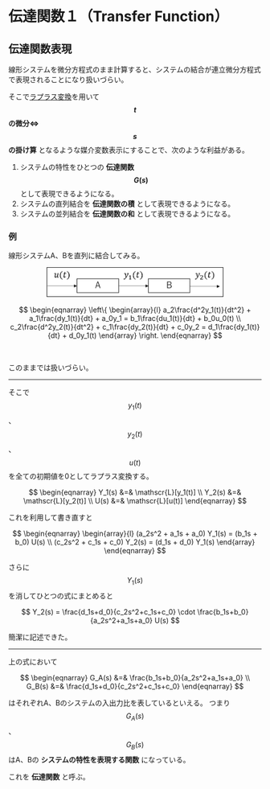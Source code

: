 # 伝達関数１（Transfer Function）

## 伝達関数表現

線形システムを微分方程式のまま計算すると、システムの結合が連立微分方程式で表現されることになり扱いづらい。

そこで[ラプラス変換](mathematics/analysis/laplace_transform.md)を用いて **$$t$$の微分⇔$$s$$の掛け算** となるような媒介変数表示にすることで、次のような利益がある。

1. システムの特性をひとつの **伝達関数$$G(s)$$** として表現できるようになる。
1. システムの直列結合を **伝達関数の積** として表現できるようになる。
1. システムの並列結合を **伝達関数の和** として表現できるようになる。

### 例

線形システムA、Bを直列に結合してみる。

<center>
<img src="fig1.png" style="width: 350px" border=1px/>

$$
\begin{eqnarray}
  \left\{
    \begin{array}{l}
      a_2\frac{d^2y_1(t)}{dt^2} + a_1\frac{dy_1(t)}{dt} + a_0y_1 = b_1\frac{du_1(t)}{dt} + b_0u_0(t) \\
      c_2\frac{d^2y_2(t)}{dt^2} + c_1\frac{dy_2(t)}{dt} + c_0y_2 = d_1\frac{dy_1(t)}{dt} + d_0y_1(t)
    \end{array}
  \right.
\end{eqnarray}
$$
</center><br>

このままでは扱いづらい。

----------------

そこで $$y_1(t)$$、$$y_2(t)$$、$$u(t)$$ を全ての初期値を0としてラプラス変換する。

$$
\begin{eqnarray}
  Y_1(s) &=& \mathscr{L}[y_1(t)] \\
  Y_2(s) &=& \mathscr{L}[y_2(t)] \\
  U(s) &=& \mathscr{L}[u(t)]
\end{eqnarray}
$$

これを利用して書き直すと

$$
\begin{eqnarray}
  \begin{array}{l}
    (a_2s^2 + a_1s + a_0) Y_1(s) = (b_1s + b_0) U(s) \\
    (c_2s^2 + c_1s + c_0) Y_2(s) = (d_1s + d_0) Y_1(s)
  \end{array}
\end{eqnarray}
$$

さらに $$Y_1(s)$$ を消してひとつの式にまとめると

$$
Y_2(s) = \frac{d_1s+d_0}{c_2s^2+c_1s+c_0} \cdot \frac{b_1s+b_0}{a_2s^2+a_1s+a_0} U(s)
$$

簡潔に記述できた。

-----------

上の式において

$$
\begin{eqnarray}
  G_A(s) &=& \frac{b_1s+b_0}{a_2s^2+a_1s+a_0} \\
  G_B(s) &=& \frac{d_1s+d_0}{c_2s^2+c_1s+c_0}
\end{eqnarray}
$$

はそれぞれA、Bのシステムの入出力比を表しているといえる。
つまり $$G_A(s)$$、$$G_B(s)$$ はA、Bの **システムの特性を表現する関数** になっている。

これを **伝達関数** と呼ぶ。
